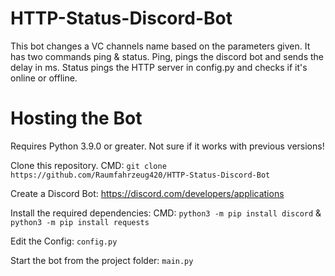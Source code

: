 # HTTP-Status-Discord-Bot
This bot changes a VC channels name based on the parameters given. It has two commands ping & status. Ping, pings the discord bot and sends the delay in ms. Status pings the HTTP server in config.py and checks if it's online or offline.

# Hosting the Bot
Requires Python 3.9.0 or greater. Not sure if it works with previous versions!

Clone this repository. CMD: ```git clone https://github.com/Raumfahrzeug420/HTTP-Status-Discord-Bot```

Create a Discord Bot: https://discord.com/developers/applications

Install the required dependencies: CMD: ```python3 -m pip install discord``` & ```python3 -m pip install requests```

Edit the Config: ```config.py```

Start the bot from the project folder: ```main.py```
